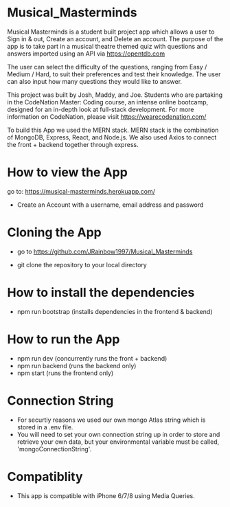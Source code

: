 # Musical_Masterminds
Musical Masterminds is a student built project app which allows a user to Sign in & out, Create an account, and Delete an account. The purpose of the app is to take part in a musical theatre themed quiz with questions and answers imported using an API via https://opentdb.com

The user can select the difficulty of the questions, ranging from Easy / Medium / Hard, to suit their preferences and test their knowledge. The user can also input how many questions they would like to answer.

This project was built by Josh, Maddy, and Joe. Students who are partaking in the CodeNation Master: Coding course, an intense online bootcamp, designed for an in-depth look at full-stack development. For more information on CodeNation, please visit https://wearecodenation.com/

To build this App we used the MERN stack. MERN stack is the combination of MongoDB, Express, React, and Node.js. 
We also used Axios to connect the front + backend together through express.

# How to view the App

go to: https://musical-masterminds.herokuapp.com/

- Create an Account with a username, email address and password

# Cloning the App

- go to https://github.com/JRainbow1997/Musical_Masterminds 

- git clone the repository to your local directory

# How to install the dependencies

- npm run bootstrap (installs dependencies in the frontend & backend)

# How to run the App

- npm run dev (concurrently runs the front + backend)
- npm run backend (runs the backend only)
- npm start (runs the frontend only)

# Connection String

- For securtiy reasons we used our own mongo Atlas string which is stored in a .env file.
- You will need to set your own connection string up in order to store and retrieve your own data, but your environmental variable must be called, 'mongoConnectionString'.

# Compatiblity 

- This app is compatible with iPhone 6/7/8 using Media Queries.

